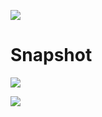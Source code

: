 ![](https://s1.ax1x.com/2020/08/14/dPNYx1.png)

# Snapshot
![](https://s1.ax1x.com/2020/08/23/ddXsd1.png)  

![](https://s1.ax1x.com/2020/08/23/ddXrZR.png)

